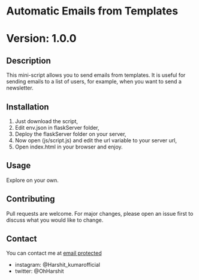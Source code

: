 # Automatic Emails from Templates
# Version: 1.0.0

## Description

This mini-script allows you to send emails from templates. It is useful for sending emails to a list of users, for example, when you want to send a newsletter.

## Installation

1. Just download the script, 
2. Edit env.json in flaskServer folder,
3. Deploy the flaskServer folder on your server,
4. Now open (js/script.js) and edit the url variable to your server url,
5. Open index.html in your browser and enjoy.

## Usage

Explore on your own.

## Contributing

Pull requests are welcome. For major changes, please open an issue first to discuss what you would like to change.

## Contact

You can contact me at [email protected](mailto:harshit@harshit.email)

- instagram: @Harshit_kumarofficial
- twitter: @OhHarshit




